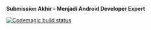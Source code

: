 <b>Submission Akhir - Menjadi Android Developer Expert</b>

[![Codemagic build status](https://api.codemagic.io/apps/63f1965afad173e805458d91/63f1965afad173e805458d90/status_badge.svg)](https://codemagic.io/apps/63f1965afad173e805458d91/63f1965afad173e805458d90/latest_build)
